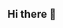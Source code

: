 ## Hi there 👋

<!--
**Dhanvanth141/Dhanvanth141** is a ✨ _special_ ✨ repository because its `README.md` (this file) appears on your GitHub profile.

Here are some ideas to get you started:

- 🔭 I’m currently working on, nothing atm(at the moment)
- 🌱 I’m currently learning japanese
- 👯 I’m looking to collaborate with NO-ONE!
- 🤔 I’m looking for help with NOTHING.
- 💬 Ask me about nothing
- 📫 How to reach me - no
- 😄 Pronouns: lazy/idiot
- ⚡ Fun fact: The water in seas are blue because sunlight reflects on them.
-->
